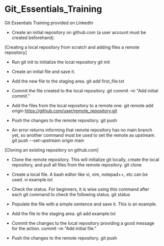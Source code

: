 # Git_Essentials_Training
Git Essentials Training provided on LinkedIn

- Create an initial repository on github.com (a user account must be created beforehand).

[Creating a local repository from scratch and adding files a remote repository]
- Run git init to initialize the local repository
git init

- Create an initial file and save it.

- Add the new file to the staging area.
git add first_file.txt

- Commit the file created to the local repository.
git commit -m "Add initial commit."

- Add the files from the local repository to a remote one.
git remote add origin <https://github.com/user/remote_repository.git>

- Push the changes to the remote repository.
git push

- An error returns informing that remote repository has no main branch yet, so another command must be used to set the remote as upstream.
git push --set-upstream origin main



[Cloning an existing repository on github.com]
- Clone the remote repository. This will initialize git locally, create the local repository, and pull all files from the remote repository.
git clone <remote repository path>

- Create a local file. A bash editor like vi, vim, notepad++, etc can be used.
vi example.txt

- Check the status. For beginners, it is wise using this command after each git command to check the following status.
git status

- Populate the file with a simple sentence and save it.
This is an example.

- Add the file to the staging area.
git add example.txt

- Commit the changes to the local repository providing a good message for the action.
commit -m "Add initial file."

- Push the changes to the remote repository.
git push

